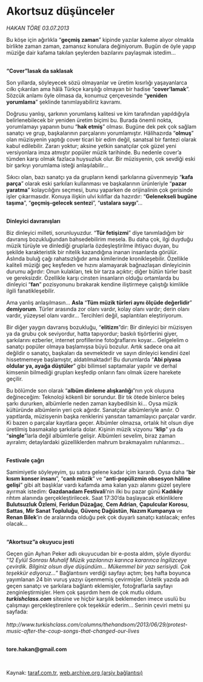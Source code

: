 # Akortsuz düşünceler

*HAKAN TÖRE 03.07.2013*

<div class="yazi"><p>Bu köşe için ağırlıkla “<b>geçmiş zaman</b>” kipinde yazılar kaleme alıyor olmakla birlikte zaman zaman, zamansız konulara değiniyorum. Bugün de öyle yapıp müziğe dair kafama takılan şeylerden bazılarını paylaşmak istedim...</p>
<p><b><br/>“Cover”lasak da saklasak </b></p>
<p>Son yıllarda, söyleyecek sözü olmayanlar ve üretim kısırlığı yaşayanlarca cılkı çıkarılan ama hâlâ Türkçe karşılığı olmayan bir hadise “<b>cover’lamak</b>”. Sözcük anlamı öyle olmasa da, konumuz çerçevesinde “<b>yeniden yorumlama</b>” şeklinde tanımlayabiliriz kavramı. </p>
<p>Doğrusu yanlışı, şarkının yorumlanış kalitesi ve kim tarafından yapıldığıyla belirlenebilecek bir yeniden üretim biçimi bu. Burada önemli nokta, yorumlamayı yapanın bunu “<b>hak etmiş</b>” olması. Bugüne dek pek çok sağlam sanatçı ve grup, başkalarının parçalarını yorumlamıştır. Hâlihazırda “<b>olmuş</b>” olan müzisyenin yaptığı cover<b> </b>ticari bir edim değil, sanatsal bir fantezi olarak kabul edilebilir. Zararı yoktur; aksine yetkin sanatçılar çok güzel yeni versiyonlara imza atmıştır popüler müzik tarihinde. Bu nedenle cover’a tümden karşı olmak fazlaca huysuzluk olur. Bir müzisyenin, çok sevdiği eski bir şarkıyı yorumlama isteği anlaşılabilir... </p>
<p>Sıkıcı olan, bazı sanatçı ya da grupların kendi şarkılarına güvenmeyip “<b>kafa parça</b>” olarak eski şarkıları kullanması ve başkalarının ürünleriyle “<b>pazar yaratma</b>” kolaycılığını seçmesi, bunu yaparken de orijinalinin çok gerisinde işler çıkarmasıdır. Konuya ilişkin ulvi kılıflar da hazırdır: “<b>Gelenekseli bugüne taşıma</b>”, “<b>geçmiş-gelecek sentezi</b>”, “<b>ustalara saygı</b>”... </p>
<p><b><br/>Dinleyici davranışları</b></p>
<p>Biz dinleyici milleti, sorunluyuzdur. “<b>Tür fetişizmi</b>” diye tanımladığım bir davranış bozukluğundan bahsedebilirim mesela. Bu daha çok, ilgi duyduğu müzik türüyle ve dinlediği gruplarla özdeşleştirilme ihtiyacı duyan, bu şekilde karakteristik bir nitelik kazandığına inanan insanlarda görülür. Aslında buluğ çağı rahatsızlığıdır ama kimilerinde kronikleşebilir. Özellikle kaliteli müziği geç keşfeden ve hızını alamayarak bağnazlaşan dinleyicinin durumu ağırdır: Onun kulakları, tek bir tarza açıktır; diğer bütün türler basit ve gereksizdir. Özellikle karşı cinsten insanların olduğu ortamlarda bu dinleyici “<b>fan</b>” pozisyonunu bırakarak kendine iliştirmeye çalıştığı kimlikle ilgili fanatikleşebilir. </p>
<p>Ama yanlış anlaşılmasın... <b>Asla</b> “<b>Tüm müzik türleri aynı ölçüde değerlidir</b>” <b>demiyorum</b>. Türler arasında zor olanı vardır, kolay olanı vardır; derin olanı vardır, yüzeysel olanı vardır... Tercihleri değil, saplantıları eleştiriyorum. </p>
<p>Bir diğer yaygın davranış bozukluğu, “<b>elitizm</b>”dir: Bir dinleyici bir müzisyen ya da grubu çok seviyordur, hatta tapıyordur; baskılı tişörtlerini giyer, şarkılarını ezberler, internet profillerine fotoğraflarını koyar... Gelgelelim o sanatçı popüler olmaya başlamışsa büyü bozulur. Artık sadece ona ait değildir o sanatçı, başkaları da sevmektedir ve sayın dinleyici kendini özel hissetmemeye başlamıştır, aldatılmaktadır! Bu durumlarda “<b>Abi piyasa oldular ya, ayağa düştüler</b>” gibi bilimsel saptamalar yapılır ve derhal kimsenin bilmediği grupları keşfedip onların fanı olmak üzere harekete geçilir. </p>
<p>Bu bölümde son olarak “<b>albüm dinleme alışkanlığı</b>”nın yok oluşuna değineceğim: Teknoloji kökenli bir sorundur. Bir tık ötede binlerce beleş şarkı dururken, albümlerle neden zaman kaybedilsin ki... Oysa müzik kültüründe albümlerin yeri çok ağırdır. Sanatçılar albümleriyle anılır. O yapıtlarda, müzisyenin başka renklerini yansıtan tamamlayıcı parçalar vardır. Ki bazen o parçalar kayıtlara geçer. Albümler olmazsa, ortalık hit olsun diye üretilmiş basmakalıp şarkılarla dolar. Kişinin müzik vizyonu “<b>klip</b>” ya da “<b>single</b>”larla değil albümlerle gelişir. Albümleri sevelim, biraz zaman ayıralım; detaylardaki güzelliklerden mahrum bırakmayalım ruhlarımızı...</p>
<p><b><br/>Festivale çağrı </b></p>
<p>Samimiyetle söyleyeyim, şu satıra gelene kadar içim karardı. Oysa daha “<b>bir kısım konser insanı</b>”, “<b>canlı müzik</b>”<b> </b>ve “<b>anti-popülizmin obsesyon hâline gelişi</b>” gibi alt başlıklar vardı kafamda ama kalan yazı alanını güzel şeylere ayırmak istedim: <b>Gazdanadam Festivali</b>’nin ilki bu pazar günü <b>Kadıköy</b> rıhtım alanında gerçekleştirilecek. Saat 17:30’da başlayacak etkinliklere <b>Bulutsuzluk Özlemi</b>, <b>Feridun Düzağaç</b>, <b>Cem Adrian</b>, <b>Çapulcular Korosu</b>, <b>Sattas</b>, <b>Mir Sanat Topluluğu</b>, <b>Güvenç Dağüstün</b>,<b> Nazım Kumpanya </b>ve<b> Renan Bilek</b>’in de aralarında olduğu pek çok duyarlı sanatçı katılacak; enfes olacak... </p>
<p><b><br/>“Akortsuz”a okuyucu jesti</b></p>
<p>Geçen gün Ayhan Peker adlı okuyucudan bir e-posta aldım, şöyle diyordu: “<i>12 Eylül Sonrası Muhalif Müzik yazılarınızı karınca kararınca İngilizceye çevirdik. Bilginiz olsun diye düşündüm... Mükemmel bir yazı serisiydi. Çok teşekkür ediyoruz...</i>” Bağlantısını verdiği sayfayı açtım; beş hafta boyunca yayımlanan 24 bin vuruş yazıyı üşenmemiş çevirmişler. Üstelik yazıda adı geçen sanatçı ve şarkılara bağlantı eklemişler, fotoğraflarla sayfayı zenginleştirmişler. Hem çok şaşırdım hem de çok mutlu oldum. <b><i>turkishclass.com</i></b> sitesine ve hiçbir karşılık beklemeden imece usulü bu çalışmayı gerçekleştirenlere çok teşekkür ederim... Serinin çeviri metni şu sayfada: <br/><br/><i>http://www.turkishclass.com/columns/thehandsom/2013/06/29/protest-music-after-the-coup-songs-that-changed-our-lives</i></p><b>
<p><br/>tore.hakan@gmail.com</p>
<p></p></b> 
</div>

Kaynak: [taraf.com.tr](http://www.taraf.com.tr:80/hakan-tore/makale-akortsuz-dusunceler.htm), [web.archive.org (arşiv bağlantısı)](http://web.archive.org/web/20130705014345/http://www.taraf.com.tr:80/hakan-tore/makale-akortsuz-dusunceler.htm)
